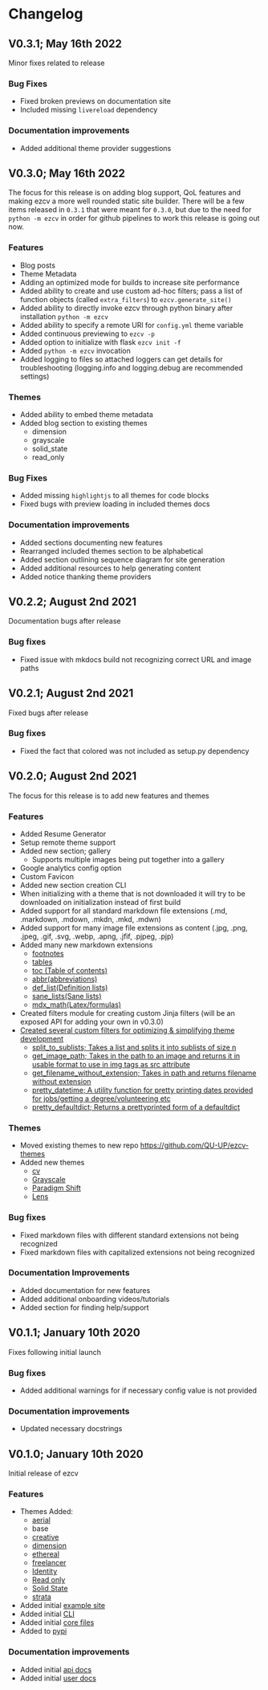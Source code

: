 # Changelog

## V0.3.1; May 16th 2022

Minor fixes related to release

### Bug Fixes

- Fixed broken previews on documentation site
- Included missing `livereload` dependency

### Documentation improvements

- Added additional theme provider suggestions

## V0.3.0; May 16th 2022

The focus for this release is on adding blog support, QoL features and making ezcv a more well rounded static site builder. There will be a few items released in `0.3.1` that were meant for `0.3.0`, but due to the need for `python -m ezcv` in order for github pipelines to work this release is going out now.

### Features

- Blog posts
- Theme Metadata
- Adding an optimized mode for builds to increase site performance
- Added ability to create and use custom ad-hoc filters; pass a list of function objects (called `extra_filters`) to ```ezcv.generate_site()```
- Added ability to directly invoke ezcv through python binary after installation ```python -m ezcv```
- Added ability to specify a remote URl for `config.yml` theme variable
- Added continuous previewing to `ezcv -p`
- Added option to initialize with flask `ezcv init -f`
- Added `python -m ezcv` invocation
- Added logging to files so attached loggers can get details for troubleshooting (logging.info and logging.debug are recommended settings)

### Themes

- Added ability to embed theme metadata
- Added blog section to existing themes
  - dimension
  - grayscale
  - solid_state
  - read_only

### Bug Fixes

- Added missing `highlightjs` to all themes for code blocks
- Fixed bugs with preview loading in included themes docs

### Documentation improvements

- Added sections documenting new features
- Rearranged included themes section to be alphabetical
- Added section outlining sequence diagram for site generation
- Added additional resources to help generating content
- Added notice thanking theme providers

## V0.2.2; August 2nd 2021

Documentation bugs after release

### Bug fixes

- Fixed issue with mkdocs build not recognizing correct URL and image paths


## V0.2.1; August 2nd 2021

Fixed bugs after release

### Bug fixes
- Fixed the fact that colored was not included as setup.py dependency


## V0.2.0; August 2nd 2021

The focus for this release is to add new features and themes

### Features

- Added Resume Generator
- Setup remote theme support
- Added new section; gallery
  - Supports multiple images being put together into a gallery
- Google analytics config option
- Custom Favicon 
- Added new section creation CLI
- When initializing with a theme that is not downloaded it will try to be downloaded on initialization instead of first build
- Added support for all standard markdown file extensions (.md, .markdown, .mdown, .mkdn, .mkd, .mdwn)
- Added support for many image file extensions as content (.jpg, .png, .jpeg, .gif, .svg, .webp, .apng, .jfif, .pjpeg, .pjp)
- Added many new markdown extensions
  - [footnotes](https://python-markdown.github.io/extensions/footnotes/)
  - [tables](https://python-markdown.github.io/extensions/tables/)
  - [toc (Table of contents)](https://python-markdown.github.io/extensions/toc/)
  - [abbr(abbreviations)](https://python-markdown.github.io/extensions/abbreviations/)
  - [def_list(Definition lists)](https://python-markdown.github.io/extensions/definition_lists/)
  - [sane_lists(Sane lists)](https://python-markdown.github.io/extensions/sane_lists/)
  - [mdx_math(Latex/formulas)](https://github.com/mitya57/python-markdown-math)
- Created filters module for creating custom Jinja filters (will be an exposed API for adding your own in v0.3.0)
- [Created several custom filters for optimizing & simplifying theme development](https://ezcv.readthedocs.io/en/latest/theme-development/#available-custom-filters)
    - [split_to_sublists; Takes a list and splits it into sublists of size n](https://ezcv.readthedocs.io/en/latest/theme-development/#split_to_sublists)
    - [get_image_path; Takes in the path to an image and returns it in usable format to use in img tags as src attribute](https://ezcv.readthedocs.io/en/latest/theme-development/#get_image_path)
    - [get_filename_without_extension; Takes in path and returns filename without extension](https://ezcv.readthedocs.io/en/latest/theme-development/#get_filename_without_extension)
    - [pretty_datetime; A utility function for pretty printing dates provided for jobs/getting a degree/volunteering etc](https://ezcv.readthedocs.io/en/latest/theme-development/#pretty_datetime)
    - [pretty_defaultdict; Returns a prettyprinted form of a defaultdict](https://ezcv.readthedocs.io/en/latest/theme-development/#pretty_defaultdict)

### Themes

- Moved existing themes to new repo https://github.com/QU-UP/ezcv-themes
- Added new themes
  - [cv](https://ezcv.readthedocs.io/en/latest/included-themes/#resume)
  - [Grayscale](https://ezcv.readthedocs.io/en/latest/included-themes/#grayscale)
  - [Paradigm Shift](https://ezcv.readthedocs.io/en/latest/included-themes/#paradigm-shift)
  - [Lens](https://ezcv.readthedocs.io/en/latest/included-themes/#lens)

### Bug fixes

- Fixed markdown files with different standard extensions not being recognized
- Fixed markdown files with capitalized extensions not being recognized

### Documentation Improvements

- Added documentation for new features
- Added additional onboarding videos/tutorials
- Added section for finding help/support

## V0.1.1; January 10th 2020

Fixes following initial launch

### Bug fixes

- Added additional warnings for if necessary config value is not provided

### Documentation improvements

- Updated necessary docstrings

## V0.1.0; January 10th 2020

Initial release of ezcv

### Features

- Themes Added:
  - [aerial](https://html5up.net/aerial)
  - base
  - [creative](https://startbootstrap.com/theme/creative)
  - [dimension](https://html5up.net/dimension)
  - [ethereal](https://html5up.net/ethereal)
  - [freelancer](https://startbootstrap.com/theme/freelancer)
  - [Identity](https://html5up.net/identity)
  - [Read only](https://html5up.net/read-only)
  - [Solid State](https://html5up.net/solid-state)
  - [strata](https://html5up.net/strata)
- Added initial [example site](https://github.com/Descent098/ezcv/tree/master/ezcv/example_site)
- Added initial [CLI](https://ezcv.readthedocs.io/en/latest/cli/)
- Added initial [core files](https://github.com/Descent098/ezcv/blob/master/ezcv/core.py#L289-L402)
- Added to [pypi](https://pypi.org/project/ezcv/)

### Documentation improvements

- Added initial [api docs](https://kieranwood.ca/ezcv)
- Added initial [user docs](https://ezcv.readthedocs.io)
